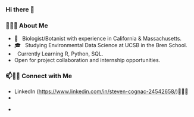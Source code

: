 ### Hi there 👋


<h3> 👨🏻‍💻 About Me </h3>

- 🌱 &nbsp; Biologist/Botanist with experience in California & Massachusetts.
- 🎓 &nbsp; Studying Environmental Data Science at UCSB in the Bren School.
-  &nbsp; Currently Learning R, Python, SQL.
- Open for project collaboration and internship opportunities. 


### 📫🤝🏻 Connect with Me

 - LinkedIn (https://www.linkedin.com/in/steven-cognac-24542658/)👨🏻‍💻
 - 

<!--
**cognack/cognack** is a ✨ _special_ ✨ repository because its `README.md` (this file) appears on your GitHub profile.

Here are some ideas to get you started:

- 🔭 I’m currently working on ...
- 🌱 I’m currently learning ...
- 👯 I’m looking to collaborate on ...
- 🤔 I’m looking for help with ...
- 💬 Ask me about ...
- 📫 How to reach me: ...
- 😄 Pronouns: ...
- ⚡ Fun fact: ...
-->


 - 
